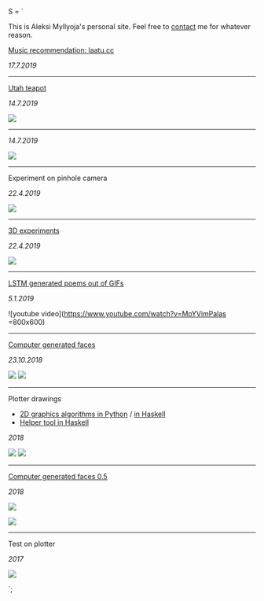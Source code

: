 S = `

This is Aleksi Myllyoja's personal site. Feel free to [contact](mailto:aleksi.myllyoja@gmail.com) me for whatever reason.

[Music recommendation: laatu.cc](http://laatu.cc/)

_17.7.2019_

---

[Utah teapot](https://github.com/aleksimyllyoja/generative)

_14.7.2019_

![](https://i.imgur.com/xPmMiGw.jpg)

***

_14.7.2019_

![](https://i.imgur.com/35BZV8F.jpg)

***

Experiment on pinhole camera

_22.4.2019_

![](https://i.imgur.com/eYEYiz6.jpg)

***

[3D experiments](http://xn--5ca.cc/growth/)

_22.4.2019_

![](https://i.imgur.com/eXQgKx7.png)

***

[LSTM generated poems out of GIFs](montage_1/)

_5.1.2019_

![youtube video](https://www.youtube.com/watch?v=MoYVimPalas =800x600)

***

[Computer generated faces](jack-of-diamonds/#Faces)

_23.10.2018_

![](https://i.imgur.com/sCKYW7l.png)
![](https://i.imgur.com/uyBCjua.png)

***

Plotter drawings

* [2D graphics algorithms in Python](https://github.com/aleksimyllyoja/generative) / [in Haskell](https://github.com/aleksimyllyoja/haskell-graphics)
* [Helper tool in Haskell](https://github.com/aleksimyllyoja/teos)

_2018_

![](https://i.imgur.com/EwQ8A2f.png)
![](https://i.imgur.com/Y7fmTOC.png)

***

[Computer generated faces 0.5](https://github.com/aleksimyllyoja/generative)

_2018_

![](https://i.imgur.com/YnKsuDO.png)

![](https://i.imgur.com/faK4WFm.png)

***

Test on plotter

_2017_

![](https://i.imgur.com/UATfw1y.jpg)

`;
